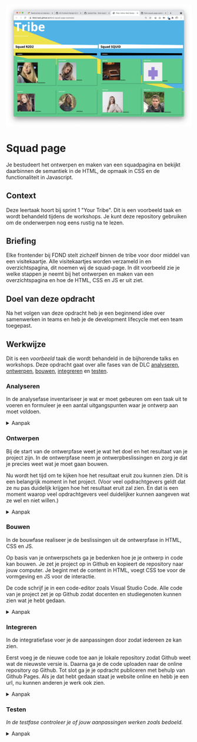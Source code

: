 ![Squadpage](minorTribe.png "Squadpage")

# Squad page

Je bestudeert het ontwerpen en maken van een squadpagina en bekijkt daarbinnen de semantiek in de HTML, de opmaak in CSS en de functionaliteit in Javascript.

## Context

Deze leertaak hoort bij sprint 1 "Your Tribe". Dit is een voorbeeld taak en wordt behandeld tijdens de workshops. Je kunt deze repository gebruiken om de onderwerpen nog eens rustig na te lezen.

## Briefing

Elke frontender bij FDND stelt zichzelf binnen de tribe voor door middel van een visitekaartje. Alle visitekaartjes worden verzameld in en overzichtspagina, dit noemen wij de squad-page. In dit voorbeeld zie je welke stappen je neemt bij het ontwerpen en maken van een overzichtspagina en hoe de HTML, CSS en JS er uit ziet.

## Doel van deze opdracht

Na het volgen van deze opdracht heb je een beginnend idee over samenwerken in teams en heb je de development lifecycle met een team toegepast.

## Werkwijze

Dit is een *voorbeeld* taak die wordt behandeld in de bijhorende talks en workshops. Deze opdracht gaat over alle fases van de DLC [analyseren](#analyseren), [ontwerpen](#ontwerpen), [bouwen](#bouwen), [integreren](#integreren) en [testen](#testen).

### Analyseren
In de analysefase inventariseer je wat er moet gebeuren om een taak uit te voeren en formuleer je een aantal uitgangspunten waar je ontwerp aan moet voldoen.

<details>
<summary>Aanpak</summary>

1. Lees de instructies van deze leertaak zorgvuldig door
2. Bekijk de verschillende fases van de Development Lifecycle en wat je per stap gaat doen
3. Bepsreek met jouw team wat je aan werk verwacht en maak aantekingen. (Wat komt je bekend voor, wat heb je al vaker gedaan of wat lijkt je lastig)

</details>

### Ontwerpen
Bij de start van de ontwerpfase weet je wat het doel en het resultaat van je project zijn. In de ontwerpfase neem je ontwerpbeslissingen en zorg je dat je precies weet wat je moet gaan bouwen.

Nu wordt het tijd om te kijken hoe het resultaat eruit zou kunnen zien. Dit is een belangrijk moment in het project. (Voor veel opdrachtgevers geldt dat ze nu pas duidelijk krijgen hoe het resultaat eruit zal zien. En dat is een moment waarop veel opdrachtgevers veel duidelijker kunnen aangeven wat ze wel en niet willen.)

<details>
<summary>Aanpak</summary>

1. Bekijk de visitekaartjes van jouw klasgenoten en benoem verschillen en overeenkomsten. Noteer deze op post-it notes.
2. Zoek individueel tenminste tien voorbeelden van overzichtspagina's en verzamel die gezamenlijk in Miro.
3. Schets individueel minstens tien manieren waarop je de overzichtspagina zou kunnen vormgeven.
4. Maak gezamenlijk een selectie van de drie beste schetsen.
5. Deel de drie schetsen met de squad door middel van een korte presentatie, vraag om feedback.
6. Maak een selectie, voeg eventueel schetsen samen, maak als team een definitieve schets.
  

#### Materiaal ontwerpfase

- Pen en papier
- Laptop (voor Miro)

  1. Inspiratie
- [Webdesign-inspiration.com](https://www.webdesign-inspiration.com/)
- [Awwwards.com](https://www.awwwards.com/95-inspiring-websites-of-web-design-agencies.html#google_vignette)
- [Team & About Pages @ Awwwards.com](https://www.awwwards.com/awwwards/collections/about-page/)
- [The Webby Awards](https://www.webbyawards.com/)
- [20 Best 'Meet the Team' Pages We've Ever Seen @ Hubspot](https://blog.hubspot.com/marketing/creative-agency-team-pages)
- [15 Kickass Meet the Team Pages You Need to Check Out @ BluLeadz](https://www.bluleadz.com/blog/10-kickass-meet-the-team-page-examples)
- [30 BEST MEET THE TEAM PAGES EXAMPLES AND TRENDS @ amasty](https://amasty.com/blog/30-best-meet-the-team-pages-examples-and-trends/)
  
 2. Schetsen
- [Artikel: The importance of sketching in web design](https://www.secretstache.com/blog/importance-sketching-web-design/)
- [Video: How To Sketch Wireframes—Web Design ](https://www.youtube.com/watch?v=ciL6FxkoLsw)

</details>

### Bouwen
In de bouwfase realiseer je de beslissingen uit de ontwerpfase in HTML, CSS en JS.

Op basis van je ontwerpschets ga je bedenken hoe je je ontwerp in code kan bouwen. Je zet je project op in Github en kopieert de repository naar jouw computer. Je begint met de content in HTML, voegt CSS toe voor de vormgeving en JS voor de interactie.

De code schrijf je in een code-editor zoals Visual Studio Code. Alle code van je project zet je op Github zodat docenten en studiegenoten kunnen zien wat je hebt gedaan.

<details>
<summary>Aanpak</summary>

1. {geef de stappen}
2. {die in deze fase}
3. {doorlopen worden}

#### Materiaal bouwfase

- [Resource](https://example.com)
- [Resource](https://example.com)
- [Resource](https://example.com)

</details>

### Integreren
In de integratiefase voer je de aanpassingen door zodat iedereen ze kan zien.

Eerst voeg je de nieuwe code toe aan je lokale repository zodat Github weet wat de nieuwste versie is. Daarna ga je de code uploaden naar de online repository op Github. Tot slot ga je je opdracht publiceren met behulp van Github Pages. Als je dat hebt gedaan staat je website online en hebb je een url, nu kunnen anderen je werk ook zien.

<details>
<summary>Aanpak</summary>

1. {geef de stappen}
2. {die in deze fase}
3. {doorlopen worden}

#### Materiaal integratiefase

- [Resource](https://example.com)
- [Resource](https://example.com)
- [Resource](https://example.com)

</details>

### Testen
*In de testfase controleer je of jouw aanpassingen werken zoals bedoeld.*

<details>
<summary>Aanpak</summary>

1. {geef de stappen}
2. {die in deze fase}
3. {doorlopen worden}

#### Materiaal testfase

- [Resource](https://example.com)
- [Resource](https://example.com)
- [Resource](https://example.com)

</details>
